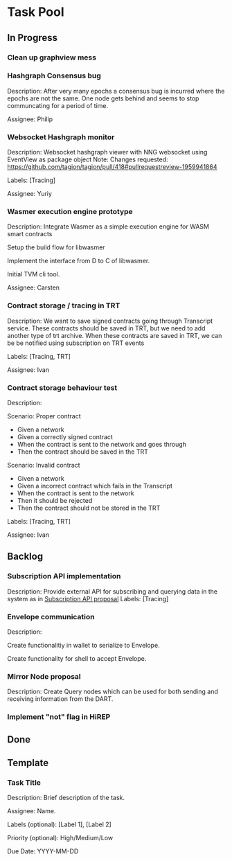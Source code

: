# Task Pool

## In Progress

### Clean up graphview mess
### Hashgraph Consensus bug
Description: After very many epochs a consensus bug is incurred where the epochs are not the same. One node gets behind and seems to stop communcating for a period of time.

Assignee: Philip

### Websocket Hashgraph monitor
Description: Websocket hashgraph viewer with NNG websocket using EventView as package object
Note: Changes requested: https://github.com/tagion/tagion/pull/418#pullrequestreview-1959941864

Labels: [Tracing]

Assignee: Yuriy

### Wasmer execution engine prototype
Description: Integrate Wasmer as a simple execution engine for WASM smart contracts

Setup the build flow for libwasmer

Implement the interface from D to C of libwasmer.

Initial TVM cli tool.


Assignee: Carsten

### Contract storage / tracing in TRT
Description: We want to save signed contracts going through Transcript service. These contracts should be saved in TRT, but we need to add another type of trt archive. When these contracts are saved in TRT, we can be be notified using subscription on TRT events

Labels: [Tracing, TRT]

Assignee: Ivan 

### Contract storage behaviour test
Description: 

Scenario: Proper contract
* Given a network
* Given a correctly signed contract
* When the contract is sent to the network and goes through
* Then the contract should be saved in the TRT 

Scenario: Invalid contract
* Given a network
* Given a incorrect contract which fails in the Transcript
* When the contract is sent to the network 
* Then it should be rejected
* Then the contract should not be stored in the TRT

Labels: [Tracing, TRT]

Assignee: Ivan

## Backlog

### Subscription API implementation
Description: Provide external API for subscribing and querying data in the system as in [Subscription API proposal](https://docs.tagion.org/tips/3)
Labels: [Tracing]

### Envelope communication
Description: 

Create functionalitiy in wallet to serialize to Envelope.

Create functionality for shell to accept Envelope.

### Mirror Node proposal
Description: Create Query nodes which can be used for both sending and receiving information from the DART.

### Implement "not" flag in HiREP

## Done


## Template
### Task Title
Description: Brief description of the task.

Assignee: Name.

Labels (optional): [Label 1], [Label 2]

Priority (optional): High/Medium/Low

Due Date: YYYY-MM-DD
